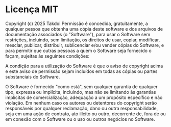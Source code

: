 # Licença MIT

Copyright (c) 2025 Takdoi
Permissão é concedida, gratuitamente, a qualquer pessoa que obtenha uma cópia deste software e dos arquivos de documentação associados (o "Software"), para usar o Software sem restrições, incluindo, sem limitação, os direitos de usar, copiar, modificar, mesclar, publicar, distribuir, sublicenciar e/ou vender cópias do Software, e para permitir que outras pessoas a quem o Software seja fornecido o façam, sujeitas às seguintes condições:

A condição para a utilização do Software é que o aviso de copyright acima e este aviso de permissão sejam incluídos em todas as cópias ou partes substanciais do Software.

O Software é fornecido "como está", sem qualquer garantia de qualquer tipo, expressa ou implícita, incluindo, mas não se limitando às garantias implícitas de comercialização, adequação a um propósito específico e não violação. Em nenhum caso os autores ou detentores do copyright serão responsáveis por qualquer reclamação, dano ou outra responsabilidade, seja em uma ação de contrato, ato ilícito ou outro, decorrente de, fora de ou em conexão com o Software ou o uso ou outros negócios no Software.

